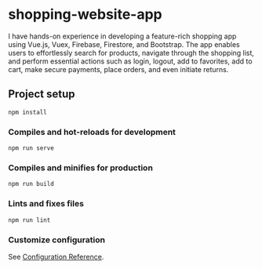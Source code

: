 # shopping-website-app
I have hands-on experience in developing a feature-rich shopping app using Vue.js, Vuex, Firebase, Firestore, and Bootstrap. The app enables users to effortlessly search for products, navigate through the shopping list, and perform essential actions such as login, logout, add to favorites, add to cart, make secure payments, place orders, and even initiate returns.


## Project setup
```
npm install
```

### Compiles and hot-reloads for development
```
npm run serve
```

### Compiles and minifies for production
```
npm run build
```

### Lints and fixes files
```
npm run lint
```

### Customize configuration
See [Configuration Reference](https://cli.vuejs.org/config/).
